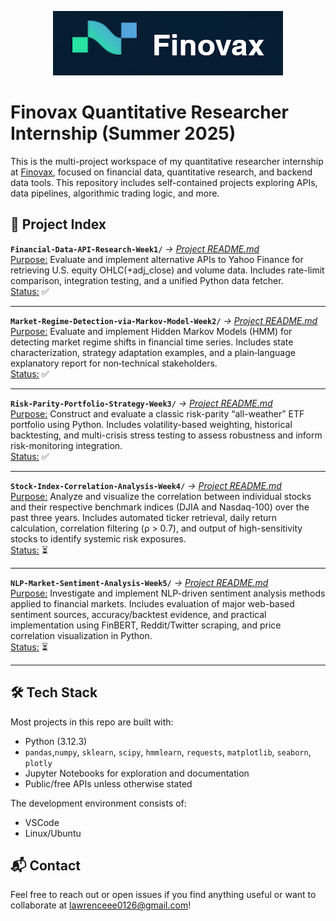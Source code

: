 <p align="center">
    <img src="images/Finovax Logo.png"/>

# Finovax Quantitative Researcher Internship (Summer 2025)
This is the multi-project workspace of my quantitative researcher internship at [Finovax](https://www.finovax.com/), focused on financial data, quantitative research, and backend data tools. This repository includes self-contained projects exploring APIs, data pipelines, algorithmic trading logic, and more.

## 📁 Project Index
**`Financial-Data-API-Research-Week1/`** *→ [Project README.md](Financial-Data-API-Research-Week1/README.md)*\
<ins>Purpose:</ins> Evaluate and implement alternative APIs to Yahoo Finance for retrieving U.S. equity OHLC(+adj_close) and volume data. Includes rate-limit comparison, integration testing, and a unified Python data fetcher.\
<ins>Status:</ins> ✅

---
**`Market-Regime-Detection-via-Markov-Model-Week2/`** *→ [Project README.md](Market-Regime-Detection-via-Markov-Model-Week2/README.md)*\
<ins>Purpose:</ins> Evaluate and implement Hidden Markov Models (HMM) for detecting market regime shifts in financial time series. Includes state characterization, strategy adaptation examples, and a plain‑language explanatory report for non‑technical stakeholders.\
<ins>Status:</ins> ✅

---
**`Risk-Parity-Portfolio-Strategy-Week3/`** *→ [Project README.md](Risk-Parity-Portfolio-Strategy-Week3/README.md)*\
<ins>Purpose:</ins> Construct and evaluate a classic risk-parity “all-weather” ETF portfolio using Python. Includes volatility-based weighting, historical backtesting, and multi-crisis stress testing to assess robustness and inform risk-monitoring integration.\
<ins>Status:</ins> ✅

---
**`Stock-Index-Correlation-Analysis-Week4/`** *→ [Project README.md](Stock-Index-Correlation-Analysis-Week4/README.md)*\
<ins>Purpose:</ins> Analyze and visualize the correlation between individual stocks and their respective benchmark indices (DJIA and Nasdaq-100) over the past three years. Includes automated ticker retrieval, daily return calculation, correlation filtering (ρ > 0.7), and output of high-sensitivity stocks to identify systemic risk exposures.\
<ins>Status:</ins> ⏳

---
**`NLP-Market-Sentiment-Analysis-Week5/`** *→ [Project README.md](NLP-Market-Sentiment-Analysis-Week5/README.md)*\
<ins>Purpose:</ins> Investigate and implement NLP-driven sentiment analysis methods applied to financial markets. Includes evaluation of major web-based sentiment sources, accuracy/backtest evidence, and practical implementation using FinBERT, Reddit/Twitter scraping, and price correlation visualization in Python.\
<ins>Status:</ins> ⏳

---

## 🛠️ Tech Stack
Most projects in this repo are built with:
- Python (3.12.3)
- `pandas`,`numpy`, `sklearn`, `scipy`, `hmmlearn`, `requests`, `matplotlib`, `seaborn`, `plotly`
- Jupyter Notebooks for exploration and documentation
- Public/free APIs unless otherwise stated

The development environment consists of:
- VSCode
- Linux/Ubuntu

## 📬 Contact
Feel free to reach out or open issues if you find anything useful or want to collaborate at lawrenceee0126@gmail.com!